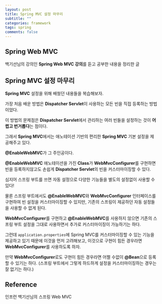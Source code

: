 ```yaml
---
layout: post
title: Spring MVC 설정 마무리
subtitle: ""
categories: framework
tags: spring
comments: false
---
```


## Spring Web MVC

백기선님의 강의인 **Spring Web MVC 강의**를 듣고 공부한 내용을 정리한 글

## Spring MVC 설정 마무리

**Spring MVC** 설정을 위해 배웠던 내용들을 복습해보자.

가장 처음 배운 방법은 **Dispatcher Servlet**이 사용하는 모든 빈을 직접 등록하는 방법이었다.

이 방법의 문제점은 **Dispatcher Servlet**에서 관리하는 여러 빈들을 설정하는 것이 **어렵고 번거롭다**는 점이다.

그래서 **Spring MVC**에서는 애노테이션 기반의 편리한 **Spring MVC** 기본 설정을 제공해주고 있다.

**@EnableWebMVC**가 그 주인공이다.

**@EnableWebMVC** 애노테이션을 가진 **Class**가 **WebMvcConfigurer**를 구현하면 빈을 등록하지않고도 손쉽게 **Dispatcher Servlet**의 빈을 커스터마이징할 수 있다.

심지어 스프링 부트를 쓰면 자동 설정으로 다양한 기능들을 별도의 설정없이 사용할 수 있다!

물론 스프링 부트에서도 **@EnableWebMVC**와 **WebMvcConfigurer** 인터페이스를 구현하여 빈 설정을 커스터마이징할 수 있지만, 기존의 스프링이 제공하던 자동 설정들을 사용할 수 없게 된다.

**WebMvcConfigurer**를 구현하고 **@EnableWebMVC**를 사용하지 않으면 기존의 스프링 부트 설정을 그대로 사용하면서 추가로 커스터마이징이 가능하기는 하다.

그런데 `application.properties`에 Spring MVC를 커스터마이징할 수 있는 기능을 제공하고 있기 때문에 이것을 먼저 고려해보고, 이것으로 구현이 힘든 경우라면 **WebMvcConfigurer**를 사용하도록 하자.

만약 **WebMvcConfigurer**로도 구현이 힘든 경우라면 어쩔 수없이 **@Bean**으로 등록할 수 있기는 하다. (스프링 부트에서 그렇게 하드하게 설정을 커스터마이징하는 경우는 잘 없기는 하다.)

## Reference

인프런 백기선님의 스프링 Web MVC
